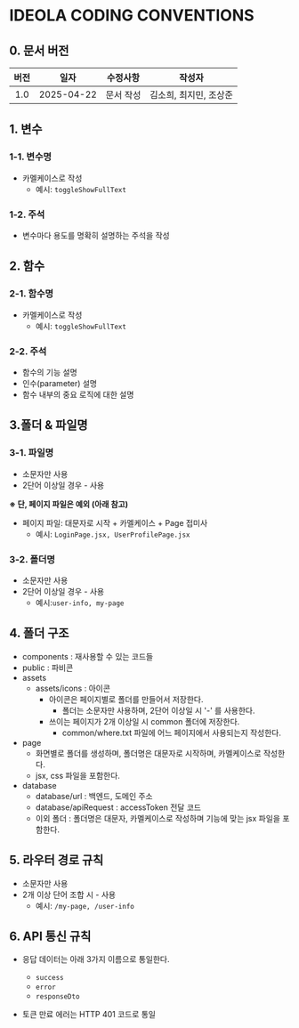 # IDEOLA CODING CONVENTIONS

## 0. 문서 버전
|버전|일자|수정사항|작성자
|:---:|:---:|:---:|:---:|
|1.0|2025-04-22|문서 작성|김소희, 최지민, 조상준|

## 1. 변수
### 1-1. 변수명
- 카멜케이스로 작성
  - 예시: `toggleShowFullText`


### 1-2. 주석
- 변수마다 용도를 명확히 설명하는 주석을 작성

## 2. 함수
### 2-1. 함수명
- 카멜케이스로 작성
  - 예시: `toggleShowFullText`

### 2-2. 주석
- 함수의 기능 설명
- 인수(parameter) 설명
- 함수 내부의 중요 로직에 대한 설명

## 3.폴더 & 파일명
### 3-1. 파일명
- 소문자만 사용
- 2단어 이상일 경우 - 사용

**※ 단, 페이지 파일은 예외 (아래 참고)**

- 페이지 파일: 대문자로 시작 + 카멜케이스 + Page 접미사
  - 예시: `LoginPage.jsx, UserProfilePage.jsx`

### 3-2. 폴더명
- 소문자만 사용
- 2단어 이상일 경우 - 사용
  - 예시:`user-info, my-page`

## 4. 폴더 구조
- components : 재사용할 수 있는 코드들
- public : 파비콘
- assets
  - assets/icons : 아이콘
    - 아이콘은 페이지별로 폴더를 만들어서 저장한다.
      - 폴더는 소문자만 사용하며, 2단어 이상일 시 '-' 를 사용한다.
    - 쓰이는 페이지가 2개 이상일 시 common 폴더에 저장한다.
      - common/where.txt 파일에 어느 페이지에서 사용되는지 작성한다.
- page
  - 화면별로 폴더를 생성하며, 폴더명은 대문자로 시작하며, 카멜케이스로 작성한다.
  - jsx, css 파일을 포함한다.
- database
  - database/url : 백엔드, 도메인 주소
  - database/apiRequest : accessToken 전달 코드
  - 이외 폴더 : 폴더명은 대문자, 카멜케이스로 작성하며 기능에 맞는 jsx 파일을 포함한다.
 
   
## 5. 라우터 경로 규칙
- 소문자만 사용
- 2개 이상 단어 조합 시 - 사용
  - 예시: `/my-page, /user-info`

## 6. API 통신 규칙
- 응답 데이터는 아래 3가지 이름으로 통일한다. 
  - `success`
  - `error`
  - `responseDto`

- 토큰 만료 에러는 HTTP 401 코드로 통일


